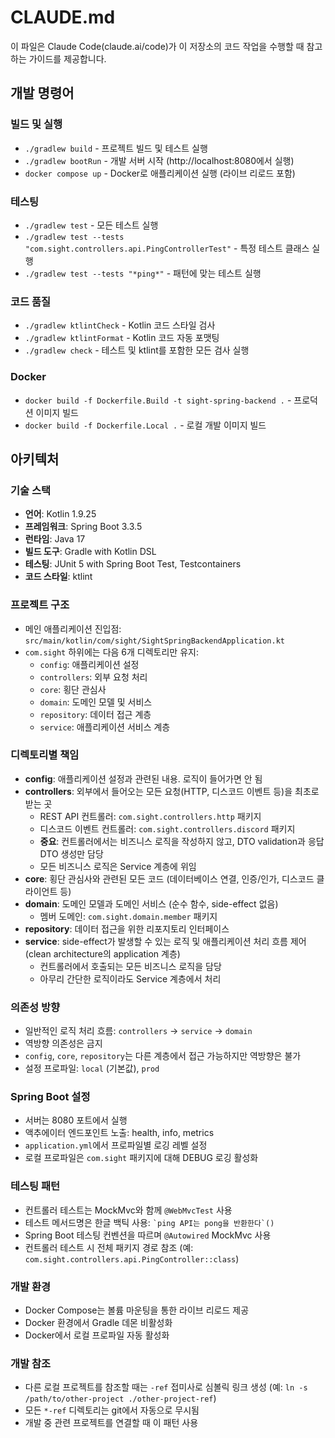 # CLAUDE.md

이 파일은 Claude Code(claude.ai/code)가 이 저장소의 코드 작업을 수행할 때 참고하는 가이드를 제공합니다.

## 개발 명령어

### 빌드 및 실행
- `./gradlew build` - 프로젝트 빌드 및 테스트 실행
- `./gradlew bootRun` - 개발 서버 시작 (http://localhost:8080에서 실행)
- `docker compose up` - Docker로 애플리케이션 실행 (라이브 리로드 포함)

### 테스팅
- `./gradlew test` - 모든 테스트 실행
- `./gradlew test --tests "com.sight.controllers.api.PingControllerTest"` - 특정 테스트 클래스 실행
- `./gradlew test --tests "*ping*"` - 패턴에 맞는 테스트 실행

### 코드 품질
- `./gradlew ktlintCheck` - Kotlin 코드 스타일 검사
- `./gradlew ktlintFormat` - Kotlin 코드 자동 포맷팅
- `./gradlew check` - 테스트 및 ktlint를 포함한 모든 검사 실행

### Docker
- `docker build -f Dockerfile.Build -t sight-spring-backend .` - 프로덕션 이미지 빌드
- `docker build -f Dockerfile.Local .` - 로컬 개발 이미지 빌드

## 아키텍처

### 기술 스택
- **언어**: Kotlin 1.9.25
- **프레임워크**: Spring Boot 3.3.5
- **런타임**: Java 17
- **빌드 도구**: Gradle with Kotlin DSL
- **테스팅**: JUnit 5 with Spring Boot Test, Testcontainers
- **코드 스타일**: ktlint

### 프로젝트 구조
- 메인 애플리케이션 진입점: `src/main/kotlin/com/sight/SightSpringBackendApplication.kt`
- `com.sight` 하위에는 다음 6개 디렉토리만 유지:
  - `config`: 애플리케이션 설정
  - `controllers`: 외부 요청 처리
  - `core`: 횡단 관심사
  - `domain`: 도메인 모델 및 서비스
  - `repository`: 데이터 접근 계층
  - `service`: 애플리케이션 서비스 계층

### 디렉토리별 책임
- **config**: 애플리케이션 설정과 관련된 내용. 로직이 들어가면 안 됨
- **controllers**: 외부에서 들어오는 모든 요청(HTTP, 디스코드 이벤트 등)을 최초로 받는 곳
  - REST API 컨트롤러: `com.sight.controllers.http` 패키지
  - 디스코드 이벤트 컨트롤러: `com.sight.controllers.discord` 패키지
  - **중요**: 컨트롤러에서는 비즈니스 로직을 작성하지 않고, DTO validation과 응답 DTO 생성만 담당
  - 모든 비즈니스 로직은 Service 계층에 위임
- **core**: 횡단 관심사와 관련된 모든 코드 (데이터베이스 연결, 인증/인가, 디스코드 클라이언트 등)
- **domain**: 도메인 모델과 도메인 서비스 (순수 함수, side-effect 없음)
  - 멤버 도메인: `com.sight.domain.member` 패키지
- **repository**: 데이터 접근을 위한 리포지토리 인터페이스
- **service**: side-effect가 발생할 수 있는 로직 및 애플리케이션 처리 흐름 제어 (clean architecture의 application 계층)
  - 컨트롤러에서 호출되는 모든 비즈니스 로직을 담당
  - 아무리 간단한 로직이라도 Service 계층에서 처리

### 의존성 방향
- 일반적인 로직 처리 흐름: `controllers` → `service` → `domain`
- 역방향 의존성은 금지
- `config`, `core`, `repository`는 다른 계층에서 접근 가능하지만 역방향은 불가
- 설정 프로파일: `local` (기본값), `prod`

### Spring Boot 설정
- 서버는 8080 포트에서 실행
- 액추에이터 엔드포인트 노출: health, info, metrics
- `application.yml`에서 프로파일별 로깅 레벨 설정
- 로컬 프로파일은 `com.sight` 패키지에 대해 DEBUG 로깅 활성화

### 테스팅 패턴
- 컨트롤러 테스트는 MockMvc와 함께 `@WebMvcTest` 사용
- 테스트 메서드명은 한글 백틱 사용: `` `ping API는 pong을 반환한다`() ``
- Spring Boot 테스팅 컨벤션을 따르며 `@Autowired` MockMvc 사용
- 컨트롤러 테스트 시 전체 패키지 경로 참조 (예: `com.sight.controllers.api.PingController::class`)

### 개발 환경
- Docker Compose는 볼륨 마운팅을 통한 라이브 리로드 제공
- Docker 환경에서 Gradle 데몬 비활성화
- Docker에서 로컬 프로파일 자동 활성화

### 개발 참조
- 다른 로컬 프로젝트를 참조할 때는 `-ref` 접미사로 심볼릭 링크 생성 (예: `ln -s /path/to/other-project ./other-project-ref`)
- 모든 `*-ref` 디렉토리는 git에서 자동으로 무시됨
- 개발 중 관련 프로젝트를 연결할 때 이 패턴 사용